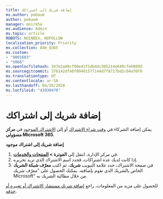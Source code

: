 ```yaml
---
title: إضافة شريك إلى اشتراكك
ms.author: pebaum
author: pebaum
manager: mnirkhe
ms.audience: Admin
ms.topic: article
ROBOTS: NOINDEX, NOFOLLOW
localization_priority: Priority
ms.collection: Adm_O365
ms.custom:
- "9001683"
- "5066"
ms.openlocfilehash: 347e2a88cf00e41f1db4dc505214e649cfe6889d
ms.sourcegitcommit: 37b142dfe0f09401577144d7f8727bd2c04af0f8
ms.translationtype: HT
ms.contentlocale: ar-SA
ms.lasthandoff: 04/28/2020
ms.locfileid: "43930470"
---
```

# <a name="add-a-partner-to-your-subscription"></a>إضافة شريك إلى اشتراكك

يمكن إضافة الشركاء في [وقت شراء الاشتراك](https://docs.microsoft.com/microsoft-365/admin/misc/add-partner?view=o365-worldwide#add-a-partner-at-the-time-of-purchase) أو إلى [الاشتراك الموجود](https://docs.microsoft.com/microsoft-365/admin/misc/add-partner?view=o365-worldwide#add-a-partner-to-an-existing-subscription) في **مركز مسؤولي Microsoft 365**.

**إضافة شريك إلى اشتراك موجود**

1. في مركز الإدارة، انتقل إلى **الفوترة > [ المنتجات والخدمات](https://go.microsoft.com/fwlink/p/?linkid=842054)**. 
2. إذا كانت لديك عدة اشتراكات، فحدد اسم الاشتراك الذي تريد تحريره. 
3. في صفحة الاشتراك، حدد علامة التبويب **شريك**، ثم اكتب **معرّف شبكة الشريك** الخاص بالشريك الذي تقوم بإضافته. يمكنك الحصول على "معرّف شريك Microsoft" من خلال مطالبة الشريك به. 

للحصول على مزيد من المعلومات، راجع [إضافة شريك مستشار الاشتراك أو تغييره أو حذفه](https://docs.microsoft.com/microsoft-365/admin/misc/add-partner). 
